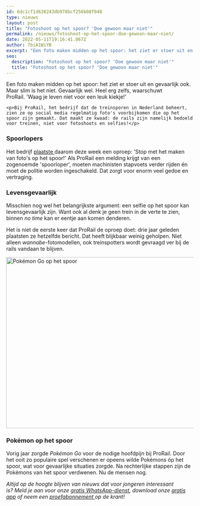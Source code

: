 ```yaml
---
id: 6dc1cf1d630243db978bcf256b08f048
type: nieuws
layout: post
title: "Fotoshoot op het spoor? 'Doe gewoon maar niet'"
permalink: /nieuws/fotoshoot-op-het-spoor-doe-gewoon-maar-niet/
date: 2022-05-11T19:16:41.067Z
author: 7biA1WiYB
excerpt: "Een foto maken midden op het spoor: het ziet er stoer uit en gevaarlijk ook. Maar slim is het niet. Gevaarlijk wel. Heel erg zelfs, waarschuwt ProRail. 'Waag je leven niet voor een leuk kiekje!'  "
seo:
  description: "Fotoshoot op het spoor? 'Doe gewoon maar niet'"
  title: "Fotoshoot op het spoor? 'Doe gewoon maar niet'"
---
```

Een foto maken midden op het spoor: het ziet er stoer uit en gevaarlijk ook. Maar slim is het niet. Gevaarlijk wel. Heel erg zelfs, waarschuwt ProRail. 'Waag je leven niet voor een leuk kiekje!'  

    <p>Bij ProRail, het bedrijf dat de treinsporen in Nederland beheert, zien ze op social media regelmatig foto's voorbijkomen die op het spoor zijn gemaakt. Dat maakt ze kwaad: de rails zijn namelijk bedoeld voor treinen, niet voor fotoshoots en selfies!</p>
<h3>Spoorlopers</h3>
<p>Het bedrijf <a href="http://www.prorail.nl/nieuws/illegale-fotografie-op-spoor-levensgevaarlijk" target="_blank">plaatste </a>daarom deze week een oproep: 'Stop met het maken van foto's op het spoor!' Als ProRail een melding krijgt van een zogenoemde 'spoorloper', moeten machinisten stapvoets verder rijden én moet de politie worden ingeschakeld. Dat zorgt voor enorm veel gedoe en vertraging.</p>
<h3>Levensgevaarlijk</h3>
<p>Misschien nog wel het belangrijkste argument: een selfie op het spoor kan levensgevaarlijk zijn. Want ook al denk je geen trein in de verte te zien, binnen <em>no time </em>kan er eentje aan komen denderen.</p>
<p>Het is niet de eerste keer dat ProRail de oproep doet: drie jaar geleden plaatsten ze hetzelfde bericht. Dat heeft blijkbaar weinig geholpen. Niet alleen <em>wannabe</em>-fotomodellen, ook treinspotters wordt gevraagd ver bij de rails vandaan te blijven. </p>
<p><div class="media media-element-container media-default"><div id="file-417142" class="file file-image file-image-png">

        
  
  <div class="content">
    <img alt="Pokémon Go op het spoor" title="Beeld: 7Days" height="458" width="917" class="media-element file-default" data-delta="1" src="https://7dagen.netlify.app/sites/default/files/pokemon_0.png">  </div>

  
</div>
</div>
<h3>Pokémon op het spoor</h3>
<p>Vorig jaar zorgde <em>Pokémon Go </em>voor de nodige hoofdpijn bij ProRail. Door het ooit zo populaire spel verschenen er opeens wilde Pokémons óp het spoor, wat voor gevaarlijke situaties zorgde. Na rechterlijke stappen zijn de Pokémons van het spoor verdwenen. Nu de mensen nog.</p>
<p><em>Altijd op de hoogte blijven van nieuws dat voor jongeren interessant is? Meld je aan voor onze <a href="https://7dagen.netlify.app/whatsapp">gratis WhatsApp-dienst</a>, download onze <a href="https://7dagen.netlify.app/app">gratis app</a> of neem een <a href="https://abonneren.sevendays.nl/abonneren/abonnementen/ae/artikel">proefabonnement </a>op de krant!</em></p>  
